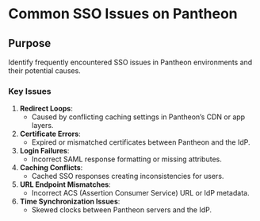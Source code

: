 # Common SSO Issues on Pantheon

## Purpose
Identify frequently encountered SSO issues in Pantheon environments and their potential causes.

### Key Issues
1. **Redirect Loops**:
   - Caused by conflicting caching settings in Pantheon’s CDN or app layers.
2. **Certificate Errors**:
   - Expired or mismatched certificates between Pantheon and the IdP.
3. **Login Failures**:
   - Incorrect SAML response formatting or missing attributes.
4. **Caching Conflicts**:
   - Cached SSO responses creating inconsistencies for users.
5. **URL Endpoint Mismatches**:
   - Incorrect ACS (Assertion Consumer Service) URL or IdP metadata.
6. **Time Synchronization Issues**:
   - Skewed clocks between Pantheon servers and the IdP.

